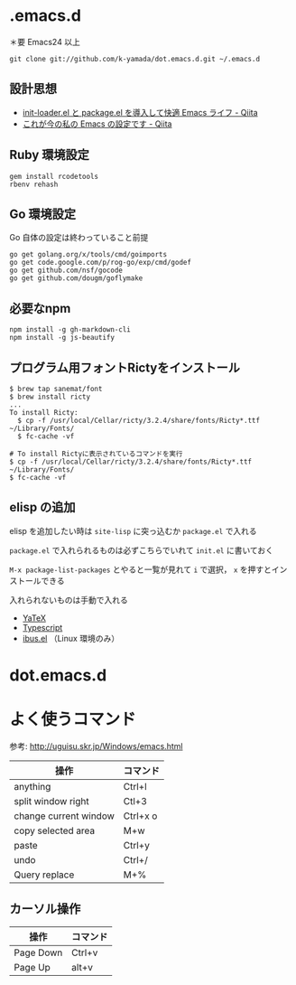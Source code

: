 .emacs.d
==================================

＊要 Emacs24 以上

    git clone git://github.com/k-yamada/dot.emacs.d.git ~/.emacs.d


## 設計思想

  * [init-loader.el と package.el を導入して快適 Emacs ライフ - Qiita](http://qiita.com/catatsuy/items/5f1cd86e2522fd3384a0)
  * [これが今の私の Emacs の設定です - Qiita](http://qiita.com/catatsuy/items/55d50d13ebc965e5f31e)

## Ruby 環境設定

    gem install rcodetools
    rbenv rehash

## Go 環境設定

Go 自体の設定は終わっていること前提

    go get golang.org/x/tools/cmd/goimports
    go get code.google.com/p/rog-go/exp/cmd/godef
    go get github.com/nsf/gocode
    go get github.com/dougm/goflymake

## 必要なnpm

    npm install -g gh-markdown-cli
    npm install -g js-beautify

## プログラム用フォントRictyをインストール

```
$ brew tap sanemat/font
$ brew install ricty
...
To install Ricty:
  $ cp -f /usr/local/Cellar/ricty/3.2.4/share/fonts/Ricty*.ttf ~/Library/Fonts/
  $ fc-cache -vf

# To install Rictyに表示されているコマンドを実行
$ cp -f /usr/local/Cellar/ricty/3.2.4/share/fonts/Ricty*.ttf ~/Library/Fonts/
$ fc-cache -vf
```

## elisp の追加

elisp を追加したい時は `site-lisp` に突っ込むか `package.el` で入れる

`package.el` で入れられるものは必ずこちらでいれて `init.el` に書いておく

 `M-x package-list-packages` とやると一覧が見れて `i` で選択， `x` を押すとインストールできる

入れられないものは手動で入れる

  * [YaTeX](http://www.yatex.org/)
  * [Typescript](http://blogs.msdn.com/b/interoperability/archive/2012/10/01/sublime-text-vi-emacs-typescript-enabled.aspx)
  * [ibus.el](http://www11.atwiki.jp/s-irie/pages/21.html) （Linux 環境のみ）
# dot.emacs.d

# よく使うコマンド

参考: http://uguisu.skr.jp/Windows/emacs.html

操作 | コマンド
-----|-----
anything | Ctrl+l
split window right | Ctl+3
change current window | Ctrl+x o
copy selected area | M+w
paste | Ctrl+y
undo | Ctrl+/
Query replace | M+%

## カーソル操作

操作 | コマンド
-----|-----
Page Down | Ctrl+v
Page Up | alt+v
